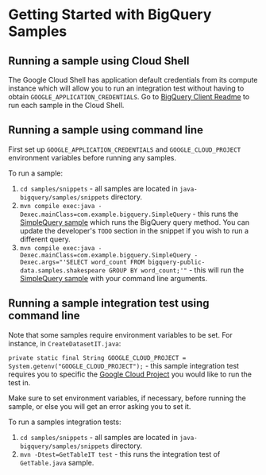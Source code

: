 # Getting Started with BigQuery Samples

## Running a sample using Cloud Shell

The Google Cloud Shell has application default credentials from its compute instance which will allow you to run an integration test without having to obtain `GOOGLE_APPLICATION_CREDENTIALS`. Go to [BigQuery Client Readme](https://github.com/googleapis/java-bigquery#samples) to run each sample in the Cloud Shell.

## Running a sample using command line

First set up `GOOGLE_APPLICATION_CREDENTIALS` and `GOOGLE_CLOUD_PROJECT` environment variables before running any samples.

To run a sample:
1. `cd samples/snippets` - all samples are located in `java-bigquery/samples/snippets` directory.
2. `mvn compile exec:java -Dexec.mainClass=com.example.bigquery.SimpleQuery` - this runs the [SimpleQuery sample](https://github.com/googleapis/java-bigquery/blob/master/samples/snippets/src/main/java/com/example/bigquery/SimpleQuery.java) which runs the BigQuery query method. You can update the developer's `TODO` section in the snippet if you wish to run a different query.
3. `mvn compile exec:java -Dexec.mainClass=com.example.bigquery.SimpleQuery -Dexec.args="'SELECT word_count FROM bigquery-public-data.samples.shakespeare GROUP BY word_count;'"` - this will run the [SimpleQuery sample](https://github.com/googleapis/java-bigquery/blob/master/samples/snippets/src/main/java/com/example/bigquery/SimpleQuery.java) with your command line arguments.

## Running a sample integration test using command line

Note that some samples require environment variables to be set. For instance, in `CreateDatasetIT.java`:

`private static final String GOOGLE_CLOUD_PROJECT = System.getenv("GOOGLE_CLOUD_PROJECT");` - this sample integration test requires you to specific the [Google Cloud Project](https://cloud.google.com/resource-manager/docs/creating-managing-projects) you would like to run the test in.

Make sure to set environment variables, if necessary, before running the sample, or else you will get an error asking you to set it.

To run a samples integration tests:

1. `cd samples/snippets` - all samples are located in `java-bigquery/samples/snippets` directory.
2. `mvn -Dtest=GetTableIT test` - this runs the integration test of `GetTable.java` sample.